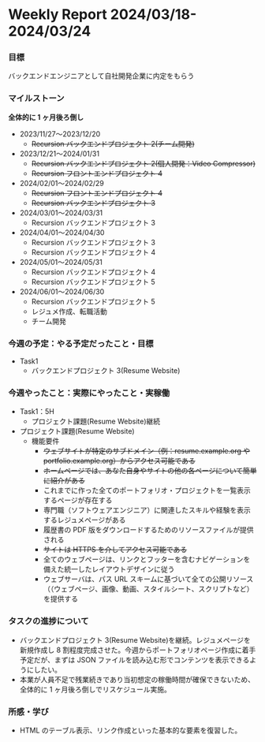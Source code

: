 # Weekly Report 2024/03/18-2024/03/24

### 目標

バックエンドエンジニアとして自社開発企業に内定をもらう

### マイルストーン

**全体的に 1 ヶ月後ろ倒し**

- 2023/11/27〜2023/12/20
  - ~~Recursion バックエンドプロジェクト 2(チーム開発)~~
- 2023/12/21〜2024/01/31
  - ~~Recursion バックエンドプロジェクト 2(個人開発：Video Compressor)~~
  - ~~Recursion フロントエンドプロジェクト 4~~
- 2024/02/01〜2024/02/29
  - ~~Recursion フロントエンドプロジェクト 4~~
  - ~~Recursion バックエンドプロジェクト 3~~
- 2024/03/01〜2024/03/31
  - Recursion バックエンドプロジェクト 3
- 2024/04/01〜2024/04/30
  - Recursion バックエンドプロジェクト 3
  - Recursion バックエンドプロジェクト 4
- 2024/05/01〜2024/05/31
  - Recursion バックエンドプロジェクト 4
  - Recursion バックエンドプロジェクト 5
- 2024/06/01〜2024/06/30
  - Recursion バックエンドプロジェクト 5
  - レジュメ作成、転職活動
  - チーム開発

### 今週の予定：やる予定だったこと・目標

- Task1
  - バックエンドプロジェクト 3(Resume Website)

### 今週やったこと：実際にやったこと・実稼働

- Task1：5H
  - プロジェクト課題(Resume Website)継続
- プロジェクト課題(Resume Website)
  - 機能要件
    - ~~ウェブサイトが特定のサブドメイン（例：resume.example.org や portfolio.example.org）からアクセス可能である~~
    - ~~ホームページでは、あなた自身やサイトの他の各ページについて簡単に紹介がある~~
    - これまでに作った全てのポートフォリオ・プロジェクトを一覧表示するページが存在する
    - 専門職（ソフトウェアエンジニア）に関連したスキルや経験を表示するレジュメページがある
    - 履歴書の PDF 版をダウンロードするためのリソースファイルが提供される
    - ~~サイトは HTTPS を介してアクセス可能である~~
    - 全てのウェブページは、リンクとフッターを含むナビゲーションを備えた統一したレイアウトデザインに従う
    - ウェブサーバは、パス URL スキームに基づいて全ての公開リソース（（ウェブページ、画像、動画、スタイルシート、スクリプトなど）を提供する

### タスクの進捗について

- バックエンドプロジェクト 3(Resume Website)を継続。レジュメページを新規作成し 8 割程度完成させた。今週からポートフォリオページ作成に着手予定だが、まずは JSON ファイルを読み込む形でコンテンツを表示できるようにしたい。
- 本業が人員不足で残業続きであり当初想定の稼働時間が確保できないため、全体的に 1 ヶ月後ろ倒しでリスケジュール実施。

### 所感・学び

- HTML のテーブル表示、リンク作成といった基本的な要素を復習した。
